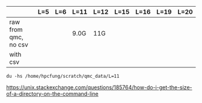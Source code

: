 
|     | L=5 | L=6 | L=11 | L=12 | L=15 | L=16 | L=19 | L=20 |
| ------- | ------- | ------ | ------ | ------ | ----- | ------- | ---- | ---- |
| raw from qmc, no csv   | |  | 9.0G| 11G |
| with csv   |         | |  |


```
du -hs /home/hpcfung/scratch/qmc_data/L=11
```
https://unix.stackexchange.com/questions/185764/how-do-i-get-the-size-of-a-directory-on-the-command-line
